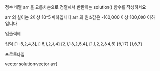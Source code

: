 정수 배열 arr 을 오름차순으로 정렬해서 반환하는 solution() 함수를 작성하세요

arr 의 길이는 2이상 10^5 이하입니다
arr 의 원소값은 -100,000 이상 100,000 이하입니다

입출력예

입력
[1,-5,2,4,3], [-5,1,2,3,4]
[2,1,1,3,2,5,4], [1,1,2,2,3,4,5]
[6,1,7] [1,6,7]

프로토타입

vector<int> solution(vector<int> arr)